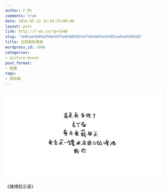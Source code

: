 ```yaml
---
author: F_Ms
comments: true
date: 2016-05-22 15:34:37+00:00
layout: post
link: http://f-ms.cn/?p=1048
slug: '%e8%ae%b0%e5%be%97%e6%88%91%e7%9a%84%e5%95%a4%e9%85%92'
title: 记得我的啤酒
wordpress_id: 1048
categories:
- picture-mouse
post_format:
- 图像
tags:
- 鼠标画
---
```


![若是我失败了，在下面，每月发薪那天，我会买一罐冰凉爽口的啤酒，给你_20160522](/img/post/wp/2016/05/若是我失败了，在下面，每月发薪那天，我会买一罐冰凉爽口的啤酒，给你_20160522.png)


《赌博启示录》
